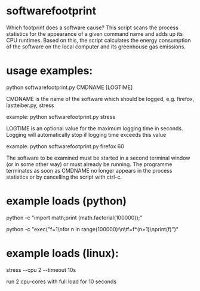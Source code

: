 # softwarefootprint
Which footprint does a software cause? This script scans the process statistics for the appearance of a given command name and adds up its CPU runtimes. Based on this, the script calculates the energy consumption of the software on the local computer and its greenhouse gas emissions.

# usage examples:
python softwarefootprint.py CMDNAME [LOGTIME]

CMDNAME is the name of the software which should be logged, e.g. firefox, lastteiber.py, stress

example: python softwarefootprint.py stress

LOGTIME is an optional value for the maximum logging time in seconds. Logging will automatically stop if logging time exceeds this value

example: python softwarefootprint.py firefox 60

The software to be examined must be started in a second terminal window (or in some other way) 
or must already be running. The programme terminates as soon as CMDNAME no longer appears 
in the process statistics or by cancelling the script with ctrl-c.

# example loads (python)
python -c "import math;print (math.factorial(100000));"

python -c "exec(\"f=1\nfor n in range(100000):\n\tf=f*(n+1)\nprint(f)\")"


# example loads (linux):
stress --cpu 2 --timeout 10s 

run 2 cpu-cores with full load for 10 seconds
